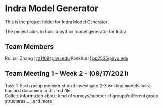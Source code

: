 Indra Model Generator
=====
This is the project folder for Indra Model Generator. 

The project aims to build a python model generator for Indra. 

Team Members
---------------------------
Ruinan Zhang | rz1109@nyu.edu 
Pankhuri | pp2535@nyu.edu


Team Meeting 1 - Week 2 - (09/17/2021)
---------------------------
Task 1:  Each group member should investigate 2-3 existing models Indra has and document in this md file.  
Collect information about: kind of surveys/number of groups/different group structures..... and more   
